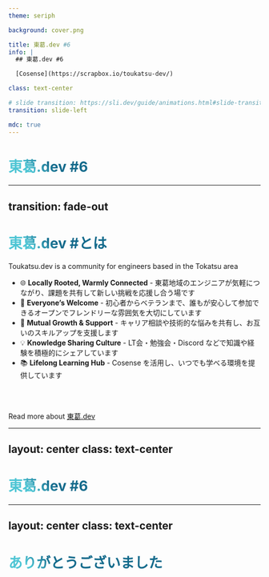 ```yaml
---
theme: seriph

background: cover.png

title: 東葛.dev #6
info: |
  ## 東葛.dev #6

  [Cosense](https://scrapbox.io/toukatsu-dev/)

class: text-center

# slide transition: https://sli.dev/guide/animations.html#slide-transitions
transition: slide-left

mdc: true
---
```


# 東葛.dev #6

<div @click="$slidev.nav.next" class="w-20rem mx-auto rounded" hover:bg="white op-10">
  <carbon:arrow-right />
</div>

---
transition: fade-out
---

# 東葛.dev #とは

Toukatsu.dev is a community for engineers based in the Tokatsu area

- 🌐 **Locally Rooted, Warmly Connected** - 東葛地域のエンジニアが気軽につながり、課題を共有して新しい挑戦を応援し合う場です
- 🤝 **Everyone’s Welcome** - 初心者からベテランまで、誰もが安心して参加できるオープンでフレンドリーな雰囲気を大切にしています
- 🚀 **Mutual Growth & Support** - キャリア相談や技術的な悩みを共有し、お互いのスキルアップを支援します
- 💡 **Knowledge Sharing Culture** - LT会・勉強会・Discord などで知識や経験を積極的にシェアしています
- 📚 **Lifelong Learning Hub** - Cosense を活用し、いつでも学べる環境を提供しています

<br />
<br />

Read more about [東葛.dev](https://scrapbox.io/toukatsu-dev/)

<style>
h1 {
  background-color: #2B90B6;
  background-image: linear-gradient(45deg, #4EC5D4 10%, #146b8c 20%);
  background-size: 100%;
  -webkit-background-clip: text;
  -moz-background-clip: text;
  -webkit-text-fill-color: transparent;
  -moz-text-fill-color: transparent;
}
</style>

<!--
Here is another comment.
-->

---
layout: center
class: text-center
---

# 東葛.dev #6

---
layout: center
class: text-center
---

# ありがとうございました

<PoweredBySlidev />
